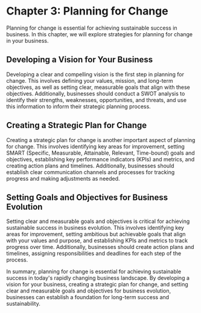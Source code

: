 Chapter 3: Planning for Change
==============================

Planning for change is essential for achieving sustainable success in business. In this chapter, we will explore strategies for planning for change in your business.

Developing a Vision for Your Business
-------------------------------------

Developing a clear and compelling vision is the first step in planning for change. This involves defining your values, mission, and long-term objectives, as well as setting clear, measurable goals that align with these objectives. Additionally, businesses should conduct a SWOT analysis to identify their strengths, weaknesses, opportunities, and threats, and use this information to inform their strategic planning process.

Creating a Strategic Plan for Change
------------------------------------

Creating a strategic plan for change is another important aspect of planning for change. This involves identifying key areas for improvement, setting SMART (Specific, Measurable, Attainable, Relevant, Time-bound) goals and objectives, establishing key performance indicators (KPIs) and metrics, and creating action plans and timelines. Additionally, businesses should establish clear communication channels and processes for tracking progress and making adjustments as needed.

Setting Goals and Objectives for Business Evolution
---------------------------------------------------

Setting clear and measurable goals and objectives is critical for achieving sustainable success in business evolution. This involves identifying key areas for improvement, setting ambitious but achievable goals that align with your values and purpose, and establishing KPIs and metrics to track progress over time. Additionally, businesses should create action plans and timelines, assigning responsibilities and deadlines for each step of the process.

In summary, planning for change is essential for achieving sustainable success in today's rapidly changing business landscape. By developing a vision for your business, creating a strategic plan for change, and setting clear and measurable goals and objectives for business evolution, businesses can establish a foundation for long-term success and sustainability.
